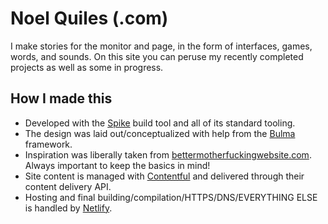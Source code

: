# Noel Quiles (.com)

I make stories for the monitor and page, in the form of interfaces, games, words, and sounds.  On this site you can peruse my recently completed projects as well as some in progress.

## How I made this
- Developed with the [Spike](https://spike.cf) build tool and all of its standard tooling. 
- The design was laid out/conceptualized with help from the [Bulma](https://bulma.io) framework.
- Inspiration was liberally taken from [bettermotherfuckingwebsite.com](http://bettermotherfuckingwebsite.com). Always important to keep the basics in mind!
- Site content is managed with [Contentful](https://www.contentful.com) and delivered through their content delivery API. 
- Hosting and final building/compilation/HTTPS/DNS/EVERYTHING ELSE is handled by [Netlify](https://www.netlify.com).
